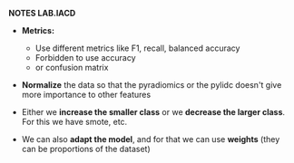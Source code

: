 **NOTES LAB.IACD**

- **Metrics:**
	- Use different metrics like F1, recall, balanced accuracy
	- Forbidden to use accuracy
	- or confusion matrix

- **Normalize** the data so that the pyradiomics or the pylidc doesn't give more importance to other features

- Either we **increase the smaller class** or we **decrease the larger class**. For this we have smote, etc.

- We can also **adapt the model**, and for that we can use **weights** (they can be proportions of the dataset)
